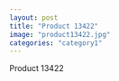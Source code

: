 ```yaml
---
layout: post
title: "Product 13422"
image: "product13422.jpg"
categories: "category1"
---
```

Product 13422
